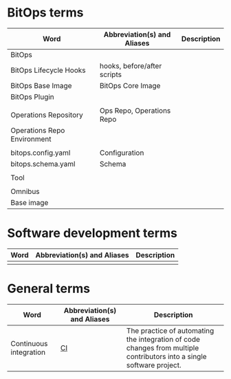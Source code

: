 
# BitOps terms
| Word | Abbreviation(s) and Aliases |Description  |
|---|---|---|
| BitOps |   |   |
| BitOps Lifecycle Hooks | hooks, before/after scripts |  |
| BitOps Base Image | BitOps Core Image|   |
| BitOps Plugin |  |  |
| | | |
| Operations Repository | Ops Repo, Operations Repo  |   |
| Operations Repo Environment |  |  |
| | | |
| bitops.config.yaml | Configuration |  |
| bitops.schema.yaml | Schema |  |
| | | |
| Tool |  |  |
| | | |
| Omnibus |  |  |
| Base image |   |   |



# Software development terms
| Word | Abbreviation(s) and Aliases |Description  |
|---|---|---|
| | | |

# General terms
| Word | Abbreviation(s) and Aliases |Description  |
|---|---|---|
| Continuous integration | [CI](ci-pipeline.md) | The practice of automating the integration of code changes from multiple contributors into a single software project. 

